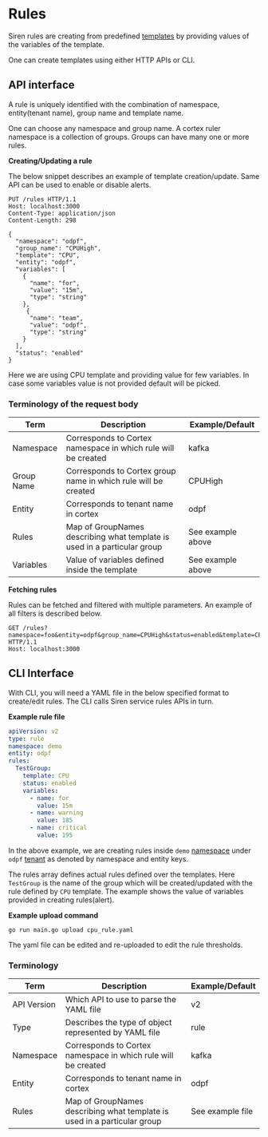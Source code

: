 # Rules

Siren rules are creating from predefined [templates](templates.md) by providing values of the variables of the template.

One can create templates using either HTTP APIs or CLI.

## API interface

A rule is uniquely identified with the combination of namespace, entity(tenant name), group name and template name.

One can choose any namespace and group name. A cortex ruler namespace is a collection of groups. Groups can have many
one or more rules.

**Creating/Updating a rule**

The below snippet describes an example of template creation/update. Same API can be used to enable or disable alerts.

```text
PUT /rules HTTP/1.1
Host: localhost:3000
Content-Type: application/json
Content-Length: 298

{
  "namespace": "odpf",
  "group_name": "CPUHigh",
  "template": "CPU",
  "entity": "odpf",
  "variables": [
    {
      "name": "for",
      "value": "15m",
      "type": "string"
    },
     {
      "name": "team",
      "value": "odpf",
      "type": "string"
    }
  ],
  "status": "enabled"
}
```

Here we are using CPU template and providing value for few variables. In case some variables value is not provided
default will be picked.

### Terminology of the request body

| Term        | Description                                                              | Example/Default  |
|-------------|--------------------------------------------------------------------------|------------------|
| Namespace   | Corresponds to Cortex namespace in which rule will be created            | kafka            |
| Group Name  | Corresponds to Cortex group name in which rule will be created           | CPUHigh            |
| Entity      | Corresponds to tenant name in cortex                                     | odpf             |
| Rules       | Map of GroupNames describing what template is used in a particular group | See example above |
| Variables   | Value of variables defined inside the template                           | See example above |

**Fetching rules**

Rules can be fetched and filtered with multiple parameters. An example of all filters is described below.

```text
GET /rules?namespace=foo&entity=odpf&group_name=CPUHigh&status=enabled&template=CPU HTTP/1.1
Host: localhost:3000
```

## CLI Interface

With CLI, you will need a YAML file in the below specified format to create/edit rules. The CLI calls Siren service
rules APIs in turn.

**Example rule file**

```yaml
apiVersion: v2
type: rule
namespace: demo
entity: odpf
rules:
  TestGroup:
    template: CPU
    status: enabled
    variables:
      - name: for
        value: 15m
      - name: warning
        value: 185
      - name: critical
        value: 195
```

In the above example, we are creating rules
inside `demo` [namespace](https://cortexmetrics.io/docs/api/#get-rule-groups-by-namespace)
under `odpf` [tenant](https://cortexmetrics.io/docs/architecture/#the-role-of-prometheus) as denoted by namespace and
entity keys.

The rules array defines actual rules defined over the templates. Here `TestGroup` is the name of the group which will be
created/updated with the rule defined by `CPU` template. The example shows the value of variables provided in creating
rules(alert).

**Example upload command**

```shell
go run main.go upload cpu_rule.yaml
```

The yaml file can be edited and re-uploaded to edit the rule thresholds.

### Terminology

| Term        | Description                                                              | Example/Default  |
|-------------|--------------------------------------------------------------------------|------------------|
| API Version | Which API to use to parse the YAML file                                  | v2               |
| Type        | Describes the type of object represented by YAML file                    | rule             |
| Namespace   | Corresponds to Cortex namespace in which rule will be created            | kafka            |
| Entity      | Corresponds to tenant name in cortex                                     | odpf             |
| Rules       | Map of GroupNames describing what template is used in a particular group | See example file |
